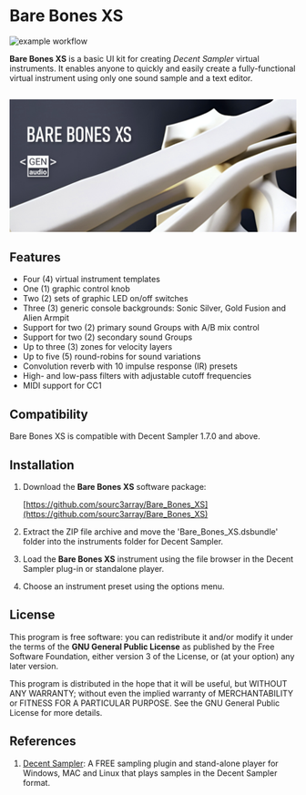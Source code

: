 # Bare Bones XS

![example workflow](https://github.com/sourc3array/Bare_Bones_XS/actions/workflows/basic_workflow.yml/badge.svg)

**Bare Bones XS** is a basic UI kit for creating *Decent Sampler* virtual instruments. It enables anyone to quickly and easily create a fully-functional virtual instrument using only one sound sample and a text editor.
 
##

![Bare Bones XS - UI Kit for Decent Sampler](/Bare_Bones_XS.dsbundle/UI/Bare_Bones_XS.png)

## Features

 - Four (4) virtual instrument templates
 - One (1) graphic control knob 
 - Two (2) sets of graphic LED on/off switches
 - Three (3) generic console backgrounds: Sonic Silver, Gold Fusion and Alien Armpit
 - Support for two (2) primary sound Groups with A/B mix control
 - Support for two (2) secondary sound Groups
 - Up to three (3) zones for velocity layers
 - Up to five (5) round-robins for sound variations
 - Convolution reverb with 10 impulse response (IR) presets
 - High- and low-pass filters with adjustable cutoff frequencies
 - MIDI support for CC1
 
 
 ## Compatibility

Bare Bones XS is compatible with Decent Sampler 1.7.0 and above.


## Installation
 
1. Download the **Bare Bones XS** software package:

   [https://github.com/sourc3array/Bare_Bones_XS](https://github.com/sourc3array/Bare_Bones_XS)

2. Extract the ZIP file archive and move the 'Bare_Bones_XS.dsbundle' folder into the instruments folder for Decent Sampler.

3. Load the **Bare Bones XS** instrument using the file browser in the Decent Sampler plug-in or standalone player.

4. Choose an instrument preset using the options menu.
 
 ## License

This program is free software: you can redistribute it and/or modify it under the terms of the **GNU General Public License** as published by the Free Software Foundation, either version 3 of the License, or (at your option) any later version.

This program is distributed in the hope that it will be useful, but WITHOUT ANY WARRANTY; without even the implied warranty of MERCHANTABILITY or FITNESS FOR A PARTICULAR PURPOSE. See the GNU General Public License for more details.
 
 ## References
 
 1. [Decent Sampler](https://www.decentsamples.com/product/decent-sampler-plugin/): A FREE sampling plugin and stand-alone player for Windows, MAC and Linux that plays samples in the Decent Sampler format.
 
